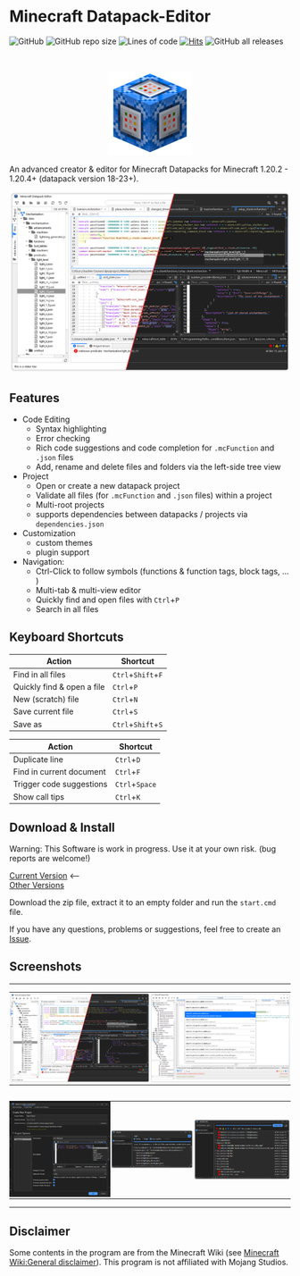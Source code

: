 

# Minecraft Datapack-Editor
![GitHub](https://img.shields.io/github/license/JoachimCoenen/Datapack-Editor)
![GitHub repo size](https://img.shields.io/github/repo-size/JoachimCoenen/Datapack-Editor?color=0072FF)
![Lines of code](https://img.shields.io/tokei/lines/github/JoachimCoenen/Datapack-Editor?color=0072FF)
[![Hits](https://hits.seeyoufarm.com/api/count/incr/badge.svg?url=https%3A%2F%2Fgithub.com%2FJoachimCoenen%2FDatapack-Editor&count_bg=%230072FF&title_bg=%23555555&icon=&icon_color=%23E7E7E7&title=hits&edge_flat=false)](https://hits.seeyoufarm.com)
![GitHub all releases](https://img.shields.io/github/downloads/JoachimCoenen/Datapack-Editor/total?color=0072FF)

<br />
<p align="center">
  <img src="icon/icon.png" width="150" >
</p>
An advanced creator & editor for Minecraft Datapacks for Minecraft 1.20.2 - 1.20.4+ (datapack version 18-23+).


![MainWindow1_IMG][MainWindow1_IMG]


## Features
- Code Editing
  - Syntax highlighting 
  - Error checking
  - Rich code suggestions and code completion for `.mcFunction` and `.json` files
  - Add, rename and delete files and folders via the left-side tree view
- Project
  - Open or create a new datapack project
  - Validate all files (for `.mcFunction` and `.json` files) within a project
  - Multi-root projects
  - supports dependencies between datapacks / projects via `dependencies.json`
- Customization
  - custom themes
  - plugin support
- Navigation:
  - Ctrl-Click to follow symbols (functions & function tags, block tags, ... )
  - Multi-tab & multi-view editor
  - Quickly find and open files with `Ctrl`+`P`
  - Search in all files


## Keyboard Shortcuts

| Action                     | Shortcut           |
|----------------------------|--------------------|
| Find in all files          | `Ctrl`+`Shift`+`F` |
| Quickly find & open a file | `Ctrl`+`P`         |
| New (scratch) file         | `Ctrl`+`N`         |
| Save current file          | `Ctrl`+`S`         |
| Save as                    | `Ctrl`+`Shift`+`S` |

| Action                   | Shortcut       |
|--------------------------|----------------|
| Duplicate line           | `Ctrl`+`D`     |
| Find in current document | `Ctrl`+`F`     |
| Trigger code suggestions | `Ctrl`+`Space` |
| Show call tips           | `Ctrl`+`K`     |


## Download & Install

Warning: This Software is work in progress. Use it at your own risk. (bug reports are welcome!)

[Current Version][DownloadLatest_LINK] <--  
[Other Versions][Releases_LINK]

Download the zip file, extract it to an empty folder and run the `start.cmd` file.

If you have any questions, problems or suggestions, feel free to create an [Issue][NewIssue_LINK]. 

## Screenshots 
<table style="width:100%;border-spacing:0px">
  <tr style="padding:0px">
    <td style="padding:0px"><table style="width:100%;border-spacing:0px">
      <tr style="padding:0px">
        <td style="padding:0px"> <img src="screenshots/mainWindow.png" alt="Main Window" style="width:width;height:height;"> </td>
        <td style="padding:0px"> <img src="screenshots/quickFind.png" alt="Quickly find and open a file" style="width:width;height:height;"> </td>
      </tr>
    </table></td>
  </tr>
  <tr style="padding:0px">
    <td style="padding:0px"><table style="width:100%;border-spacing:0px">
      <tr style="padding:0px">
        <td style="padding:0px"> <img src="screenshots/createNewProject.png" alt="Search Dialog" style="width:width;height:height;"> </td>
        <td style="padding:0px"> <img src="screenshots/search.png" alt="Search Dialog" style="width:width;height:height;"> </td>
        <td style="padding:0px"> <img src="screenshots/validateFiles.png" alt="Validate File" style="width:width;height:height;"> </td>
      </tr>
    </table></td>
  </tr>
</table>


## Disclaimer
Some contents in the program are from the Minecraft Wiki (see [Minecraft Wiki:General disclaimer][MCWikiGeneralDisclaimer_LINK]).
This program is not affiliated with Mojang Studios.




[MainWindow1_IMG]:    screenshots/mainWindow.png    "Main Window"
[QuickFind_IMG]:      screenshots/quickFind.png     "Quick Find"
[NewProject_IMG]:     screenshots/createNewProject.png     "Create New Project Dialog"
[Search_IMG]:         screenshots/search.png        "Search Dialog"
[ValidateFiles_IMG]:  screenshots/validateFiles.png "Validate File"

[MCWikiGeneralDisclaimer_LINK]:  https://minecraft.wiki/w/Minecraft_Wiki:General_disclaimer "Minecraft Wiki:General disclaimer"

[Releases_LINK]:                 https://github.com/JoachimCoenen/Datapack-Editor/releases "Datapack-Editor/releases"
[DownloadLatest_LINK]:           https://github.com/JoachimCoenen/Datapack-Editor/releases/latest  "latest"
[NewIssue_LINK]:                 https://github.com/JoachimCoenen/Datapack-Editor/issues/new  "New issue"

